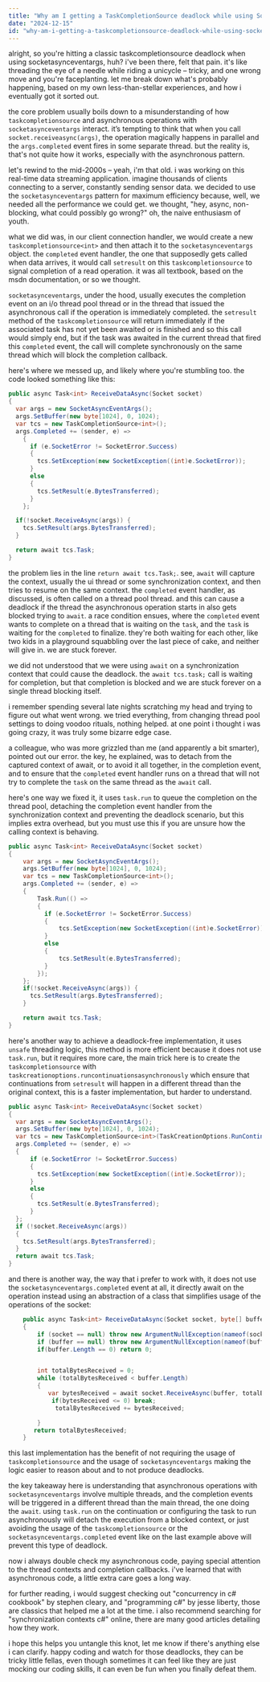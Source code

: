 ```yaml
---
title: "Why am I getting a TaskCompletionSource deadlock while using SocketAsyncEventArgs?"
date: "2024-12-15"
id: "why-am-i-getting-a-taskcompletionsource-deadlock-while-using-socketasynceventargs"
---
```


alright, so you're hitting a classic taskcompletionsource deadlock when using socketasynceventargs, huh? i've been there, felt that pain. it's like threading the eye of a needle while riding a unicycle – tricky, and one wrong move and you're faceplanting. let me break down what's probably happening, based on my own less-than-stellar experiences, and how i eventually got it sorted out.

the core problem usually boils down to a misunderstanding of how `taskcompletionsource` and asynchronous operations with `socketasynceventargs` interact. it’s tempting to think that when you call `socket.receiveasync(args)`, the operation magically happens in parallel and the `args.completed` event fires in some separate thread. but the reality is, that's not quite how it works, especially with the asynchronous pattern.

let's rewind to the mid-2000s – yeah, i'm that old. i was working on this real-time data streaming application. imagine thousands of clients connecting to a server, constantly sending sensor data. we decided to use the `socketasynceventargs` pattern for maximum efficiency because, well, we needed all the performance we could get. we thought, "hey, async, non-blocking, what could possibly go wrong?" oh, the naive enthusiasm of youth.

what we did was, in our client connection handler, we would create a new `taskcompletionsource<int>` and then attach it to the `socketasynceventargs` object. the `completed` event handler, the one that supposedly gets called when data arrives, it would call `setresult` on this `taskcompletionsource` to signal completion of a read operation. it was all textbook, based on the msdn documentation, or so we thought.

`socketasynceventargs`, under the hood, usually executes the completion event on an i/o thread pool thread or in the thread that issued the asynchronous call if the operation is immediately completed. the `setresult` method of the `taskcompletionsource` will return immediately if the associated task has not yet been awaited or is finished and so this call would simply end, but if the task was awaited in the current thread that fired this `completed` event, the call will complete synchronously on the same thread which will block the completion callback.

here's where we messed up, and likely where you're stumbling too. the code looked something like this:

```csharp
public async Task<int> ReceiveDataAsync(Socket socket)
{
  var args = new SocketAsyncEventArgs();
  args.SetBuffer(new byte[1024], 0, 1024);
  var tcs = new TaskCompletionSource<int>();
  args.Completed += (sender, e) =>
    {
      if (e.SocketError != SocketError.Success)
      {
        tcs.SetException(new SocketException((int)e.SocketError));
      }
      else
      {
        tcs.SetResult(e.BytesTransferred);
      }
    };

  if(!socket.ReceiveAsync(args)) {
    tcs.SetResult(args.BytesTransferred);
  }

  return await tcs.Task;
}
```

the problem lies in the line `return await tcs.Task;`. see, `await` will capture the context, usually the ui thread or some synchronization context, and then tries to resume on the same context. the `completed` event handler, as discussed, is often called on a thread pool thread. and this can cause a deadlock if the thread the asynchronous operation starts in also gets blocked trying to `await`. a race condition ensues, where the `completed` event wants to complete on a thread that is waiting on the `task`, and the `task` is waiting for the `completed` to finalize. they're both waiting for each other, like two kids in a playground squabbling over the last piece of cake, and neither will give in. we are stuck forever.

we did not understood that we were using `await` on a synchronization context that could cause the deadlock. the `await tcs.task;` call is waiting for completion, but that completion is blocked and we are stuck forever on a single thread blocking itself.

i remember spending several late nights scratching my head and trying to figure out what went wrong. we tried everything, from changing thread pool settings to doing voodoo rituals, nothing helped. at one point i thought i was going crazy, it was truly some bizarre edge case.

a colleague, who was more grizzled than me (and apparently a bit smarter), pointed out our error. the key, he explained, was to detach from the captured context of await, or to avoid it all together, in the completion event, and to ensure that the `completed` event handler runs on a thread that will not try to complete the `task` on the same thread as the `await` call.

here's one way we fixed it, it uses `task.run` to queue the completion on the thread pool, detaching the completion event handler from the synchronization context and preventing the deadlock scenario, but this implies extra overhead, but you must use this if you are unsure how the calling context is behaving.

```csharp
public async Task<int> ReceiveDataAsync(Socket socket)
{
    var args = new SocketAsyncEventArgs();
    args.SetBuffer(new byte[1024], 0, 1024);
    var tcs = new TaskCompletionSource<int>();
    args.Completed += (sender, e) =>
    {
        Task.Run(() =>
        {
          if (e.SocketError != SocketError.Success)
          {
              tcs.SetException(new SocketException((int)e.SocketError));
          }
          else
          {
              tcs.SetResult(e.BytesTransferred);
          }
        });
    };
    if(!socket.ReceiveAsync(args)) {
      tcs.SetResult(args.BytesTransferred);
    }

    return await tcs.Task;
}
```

here's another way to achieve a deadlock-free implementation, it uses `unsafe` threading logic, this method is more efficient because it does not use `task.run`, but it requires more care, the main trick here is to create the `taskcompletionsource` with `taskcreationoptions.runcontinuationsasynchronously` which ensure that continuations from `setresult` will happen in a different thread than the original context, this is a faster implementation, but harder to understand.

```csharp
public async Task<int> ReceiveDataAsync(Socket socket)
{
  var args = new SocketAsyncEventArgs();
  args.SetBuffer(new byte[1024], 0, 1024);
  var tcs = new TaskCompletionSource<int>(TaskCreationOptions.RunContinuationsAsynchronously);
  args.Completed += (sender, e) =>
  {
      if (e.SocketError != SocketError.Success)
      {
        tcs.SetException(new SocketException((int)e.SocketError));
      }
      else
      {
        tcs.SetResult(e.BytesTransferred);
      }
  };
  if (!socket.ReceiveAsync(args))
  {
    tcs.SetResult(args.BytesTransferred);
  }
  return await tcs.Task;
}
```

and there is another way, the way that i prefer to work with, it does not use the `socketasynceventargs.completed` event at all, it directly await on the operation instead using an abstraction of a class that simplifies usage of the operations of the socket:

```csharp
    public async Task<int> ReceiveDataAsync(Socket socket, byte[] buffer)
    {
        if (socket == null) throw new ArgumentNullException(nameof(socket));
        if (buffer == null) throw new ArgumentNullException(nameof(buffer));
        if(buffer.Length == 0) return 0;


        int totalBytesReceived = 0;
        while (totalBytesReceived < buffer.Length)
        {
           var bytesReceived = await socket.ReceiveAsync(buffer, totalBytesReceived, buffer.Length - totalBytesReceived, SocketFlags.None);
            if(bytesReceived <= 0) break;
             totalBytesReceived += bytesReceived;

        }
       return totalBytesReceived;
    }

```

this last implementation has the benefit of not requiring the usage of `taskcompletionsource` and the usage of `socketasynceventargs` making the logic easier to reason about and to not produce deadlocks.

the key takeaway here is understanding that asynchronous operations with `socketasynceventargs` involve multiple threads, and the completion events will be triggered in a different thread than the main thread, the one doing the `await`. using `task.run` on the continuation or configuring the task to run asynchronously will detach the execution from a blocked context, or just avoiding the usage of the `taskcompletionsource` or the `socketasynceventargs.completed` event like on the last example above will prevent this type of deadlock.

now i always double check my asynchronous code, paying special attention to the thread contexts and completion callbacks. i've learned that with asynchronous code, a little extra care goes a long way.

for further reading, i would suggest checking out "concurrency in c# cookbook" by stephen cleary, and "programming c#" by jesse liberty, those are classics that helped me a lot at the time. i also recommend searching for "synchronization contexts c#" online, there are many good articles detailing how they work.

i hope this helps you untangle this knot, let me know if there's anything else i can clarify. happy coding and watch for those deadlocks, they can be tricky little fellas, even though sometimes it can feel like they are just mocking our coding skills, it can even be fun when you finally defeat them.
